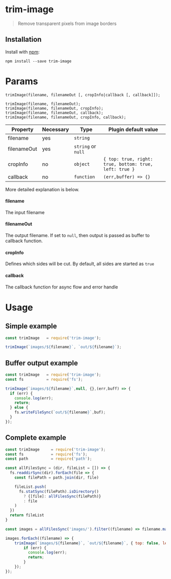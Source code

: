 # trim-image

> Remove transparent pixels from image borders

## Installation

Install with [npm](https://npmjs.org/package/trim-image):
```
npm install --save trim-image
```

# Params

```
trimImage(filename, filenameOut [, cropInfo|callback [, callback]]);

trimImage(filename, filenameOut);
trimImage(filename, filenameOut, cropInfo);
trimImage(filename, filenameOut, callback);
trimImage(filename, filenameOut, cropInfo, callback);
```

Property           | Necessary | Type                   | Plugin default value
-------------------|-----------|------------------------|-----------
filename           | yes       | `string`               |
filenameOut        | yes       | `string` or `null`     |
cropInfo           | no        | `object`               | `{ top: true, right: true, bottom: true, left: true } `
callback           | no        | `function`             | `(err,buffer) => {} `

More detailed explanation is below.

#### filename
The input filename

#### filenameOut
The output filename. If set to `null`, then output is passed as buffer to callback function.

#### cropInfo
Defines which sides will be cut. By default, all sides are started as `true`

#### callback
The callback function for async flow and error handle

# Usage
## Simple example
```js
const trimImage   = require('trim-image');

trimImage(`images/${filename}`, `out/${filename}`);
```
## Buffer output example
```js
const trimImage   = require('trim-image');
const fs          = require('fs');

trimImage(`images/${filename}`,null, {},(err,buff) => {
  if (err) {
    console.log(err);
    return;
  } else {
    fs.writeFileSync(`out/${filename}`,buf);
  }
});
```
## Complete example
```js
const trimImage     = require('trim-image');
const fs            = require('fs');
const path          = require('path');

const allFilesSync = (dir, fileList = []) => {
  fs.readdirSync(dir).forEach(file => {
    const filePath = path.join(dir, file)

    fileList.push(
      fs.statSync(filePath).isDirectory()
        ? {[file]: allFilesSync(filePath)}
        : file
    )
  })
  return fileList
}

const images = allFilesSync('images/').filter((filename) => filename.match(/\.png$/));

images.forEach((filename) => {
    trimImage(`images/${filename}`, `out/${filename}`, { top: false, left: false }, (err) => {
        if (err) {
          console.log(err);
          return;
        }
    });
});
```
